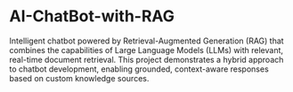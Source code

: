# AI-ChatBot-with-RAG
Intelligent chatbot powered by Retrieval-Augmented Generation (RAG) that combines the capabilities of Large Language Models (LLMs) with relevant, real-time document retrieval. This project demonstrates a hybrid approach to chatbot development, enabling grounded, context-aware responses based on custom knowledge sources.
